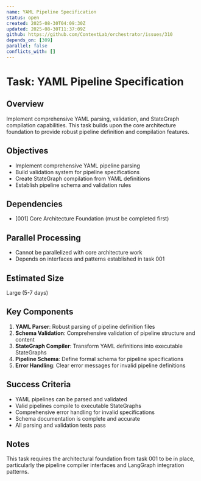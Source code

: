 ```yaml
---
name: YAML Pipeline Specification
status: open
created: 2025-08-30T04:09:30Z
updated: 2025-08-30T11:37:09Z
github: https://github.com/ContextLab/orchestrator/issues/310
depends_on: [309]
parallel: false
conflicts_with: []
---
```


# Task: YAML Pipeline Specification

## Overview
Implement comprehensive YAML parsing, validation, and StateGraph compilation capabilities. This task builds upon the core architecture foundation to provide robust pipeline definition and compilation features.

## Objectives
- Implement comprehensive YAML pipeline parsing
- Build validation system for pipeline specifications
- Create StateGraph compilation from YAML definitions
- Establish pipeline schema and validation rules

## Dependencies
- [001] Core Architecture Foundation (must be completed first)

## Parallel Processing
- Cannot be parallelized with core architecture work
- Depends on interfaces and patterns established in task 001

## Estimated Size
Large (5-7 days)

## Key Components
1. **YAML Parser**: Robust parsing of pipeline definition files
2. **Schema Validation**: Comprehensive validation of pipeline structure and content
3. **StateGraph Compiler**: Transform YAML definitions into executable StateGraphs
4. **Pipeline Schema**: Define formal schema for pipeline specifications
5. **Error Handling**: Clear error messages for invalid pipeline definitions

## Success Criteria
- YAML pipelines can be parsed and validated
- Valid pipelines compile to executable StateGraphs
- Comprehensive error handling for invalid specifications
- Schema documentation is complete and accurate
- All parsing and validation tests pass

## Notes
This task requires the architectural foundation from task 001 to be in place, particularly the pipeline compiler interfaces and LangGraph integration patterns.